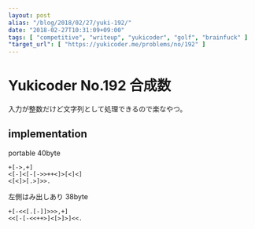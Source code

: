 ```yaml
---
layout: post
alias: "/blog/2018/02/27/yuki-192/"
date: "2018-02-27T10:31:09+09:00"
tags: [ "competitive", "writeup", "yukicoder", "golf", "brainfuck" ]
"target_url": [ "https://yukicoder.me/problems/no/192" ]
---
```


# Yukicoder No.192 合成数

入力が整数だけど文字列として処理できるので楽なやつ。

## implementation

portable $40$byte

``` brainfuck
+[->,+]
<[-]<[-[->>++<]>[<]<]
<[<]>[.>]>>.
```

左側はみ出しあり $38$byte

``` brainfuck
+[-<<[.[-]]>>>,+]
<<[-[-<<++>]<[>]>]<<.
```
